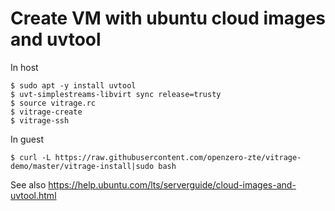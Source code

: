 # Create VM with ubuntu cloud images and uvtool

In host

```
$ sudo apt -y install uvtool
$ uvt-simplestreams-libvirt sync release=trusty
$ source vitrage.rc
$ vitrage-create
$ vitrage-ssh
```

In guest

```
$ curl -L https://raw.githubusercontent.com/openzero-zte/vitrage-demo/master/vitrage-install|sudo bash
```

See also https://help.ubuntu.com/lts/serverguide/cloud-images-and-uvtool.html
